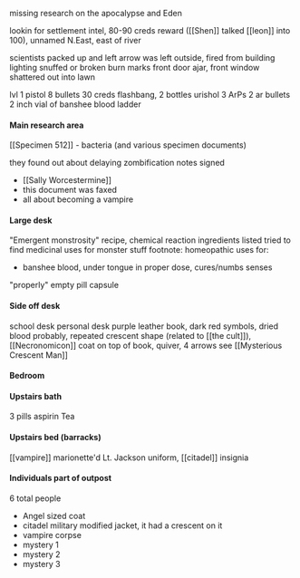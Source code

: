 missing research on the apocalypse and Eden

lookin for settlement intel, 80-90 creds reward ([[Shen]] talked [[leon]] into 100), unnamed N.East, east of river

scientists packed up and left
arrow was left outside, fired from building
lighting snuffed or broken
burn marks
front door ajar, front window shattered out into lawn

lvl 1 pistol 8 bullets
30 creds
flashbang, 2 bottles urishol
3 ArPs
2 ar bullets
2 inch vial of banshee blood
ladder

#### Main research area
[[Specimen 512]] - bacteria (and various specimen documents)

they found out about delaying zombification
notes signed
 - [[Sally Worcestermine]]
 - this document was faxed
 - all about becoming a vampire

#### Large desk
"Emergent monstrosity"
recipe, chemical reaction
ingredients listed
tried to find medicinal uses for monster stuff
footnote: homeopathic uses for:
- banshee blood, under tongue in proper dose, cures/numbs senses

"properly" empty pill capsule

#### Side off desk
school desk
personal desk
purple leather book, dark red symbols, dried blood probably, repeated crescent shape (related to [[the cult]]), [[Necronomicon]]
coat on top of book, quiver, 4 arrows
see [[Mysterious Crescent Man]]

#### Bedroom

#### Upstairs bath
3 pills aspirin
Tea

#### Upstairs bed (barracks)
[[vampire]] marionette'd
Lt. Jackson uniform, [[citadel]] insignia


#### Individuals part of outpost
6 total people
- Angel sized coat
- citadel military modified jacket, it had a crescent on it
- vampire corpse
- mystery 1
- mystery 2
- mystery 3